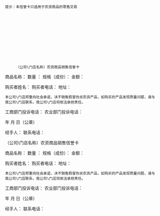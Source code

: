 
 




    提示：本信誉卡只适用于农资商品的零售交易








 




         （公司\门店名称）农资商品销售信誉卡





 

  

   



商品名称：         数量 ：       规格（成份）：        金额： 







 



购买者姓名：         购买者电话：              地址：







 



    本公司\门店郑重向社会承诺，决不销售假冒伪劣农资产品，如购买的产品发现质量问题，请与我公司\门店联系，我公司\门店将依法承担责任。







 



工商部门投诉电话：              农业部门投诉电话：







 



年 月 日（公章）







 



经手人：                         联系电话：




  

 






（公司\门店名称）农资商品销售信誉卡





 

  

   



商品名称：          数量 ：       规格（成份）：        金额：







 



购买者姓名：       购买者电话：           地址：







 



    本公司\门店郑重向社会承诺，决不销售假冒伪劣农资产品，如购买的产品发现质量问题，请与我公司\门店联系，我公司\门店将依法承担责任。







 



工商部门投诉电话：                  农业部门投诉电话：







 



年 月 日（公章）







 



经手人：                             联系电话：




  

 


 


 

 
 
 
 
 
  


  
 

  


  


  
 
 
 
 

